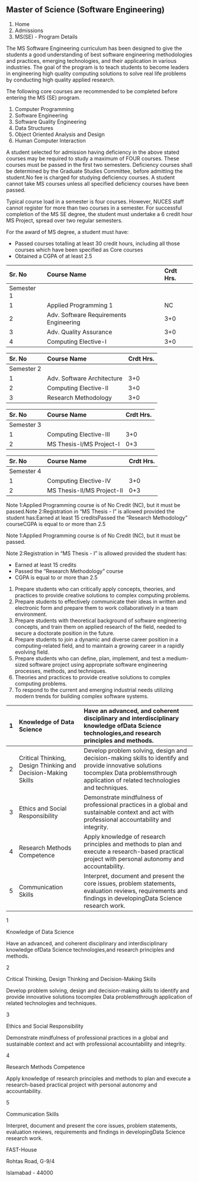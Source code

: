 ## Master of Science (Software Engineering)

1. Home
2. Admissions
3. MS(SE) - Program Details

The MS Software Engineering curriculum has been designed to give the students a good understanding of best software engineering methodologies and practices, emerging technologies, and their application in various industries. The goal of the program is to teach students to become leaders in engineering high quality computing solutions to solve real life problems by conducting high quality applied research.

The following core courses are recommended to be completed before entering the MS (SE) program.

1. Computer Programming
2. Software Engineering
3. Software Quality Engineering
4. Data Structures
5. Object Oriented Analysis and Design
6. Human Computer Interaction

A student selected for admission having deficiency in the above stated courses may be required to study a maximum of FOUR courses. These courses must be passed in the first two semesters. Deficiency courses shall be determined by the Graduate Studies Committee, before admitting the student.No fee is charged for studying deficiency courses. A student cannot take MS courses unless all specified deficiency courses have been passed.

Typical course load in a semester is four courses. However, NUCES staff cannot register for more than two courses in a semester. For successful completion of the MS SE degree, the student must undertake a 6 credit hour MS Project, spread over two regular semesters.

For the award of MS degree, a student must have:

- Passed courses totalling at least 30 credit hours, including all those courses which have been specified as Core courses
- Obtained a CGPA of at least 2.5

| Sr. No | Course Name | Crdt Hrs. |
| :-- | :-- | :-- |
| Semester 1 |
| 1 | Applied Programming 1 | NC |
| 2 | Adv. Software Requirements Engineering | 3+0 |
| 3 | Adv. Quality Assurance | 3+0 |
| 4 | Computing Elective-I | 3+0 |

| Sr. No | Course Name | Crdt Hrs. |
| :-- | :-- | :-- |
| Semester 2 |
| 1 | Adv. Software Architecture | 3+0 |
| 2 | Computing Elective-II | 3+0 |
| 3 | Research Methodology | 3+0 |

| Sr. No | Course Name | Crdt Hrs. |
| :-- | :-- | :-- |
| Semester 3 |
| 1 | Computing Elective-III | 3+0 |
| 2 | MS Thesis-I/MS Project-I | 0+3 |

| Sr. No | Course Name | Crdt Hrs. |
| :-- | :-- | :-- |
| Semester 4 |
| 1 | Computing Elective-IV | 3+0 |
| 2 | MS Thesis-II/MS Project-II | 0+3 |

Note 1:Applied Programming course is of No Credit (NC), but it must be passed.Note 2:Registration in “MS Thesis - I” is allowed provided the student has:Earned at least 15 creditsPassed the “Research Methodology” courseCGPA is equal to or more than 2.5

Note 1:Applied Programming course is of No Credit (NC), but it must be passed.

Note 2:Registration in “MS Thesis - I” is allowed provided the student has:

- Earned at least 15 credits
- Passed the “Research Methodology” course
- CGPA is equal to or more than 2.5

1. Prepare students who can critically apply concepts, theories, and practices to provide creative solutions to complex computing problems.
2. Prepare students to effectively communicate their ideas in written and electronic form and prepare them to work collaboratively in a team environment.
3. Prepare students with theoretical background of software engineering concepts, and train them on applied research of the field, needed to secure a doctorate position in the future.
4. Prepare students to join a dynamic and diverse career position in a computing-related field, and to maintain a growing career in a rapidly evolving field.
5. Prepare students who can define, plan, implement, and test a medium-sized software project using appropriate software engineering processes, methods, and techniques.
6. Theories and practices to provide creative solutions to complex computing problems.
7. To respond to the current and emerging industrial needs utilizing modern trends for building complex software systems.

| 1 | Knowledge of Data Science | Have an advanced, and coherent disciplinary and interdisciplinary knowledge ofData Science technologies,and research principles and methods. |
| :-- | :-- | :-- |
| 2 | Critical Thinking, Design Thinking and Decision-Making Skills | Develop problem solving, design and decision-making skills to identify and provide innovative solutions tocomplex Data problemsthrough application of related technologies and techniques. |
| 3 | Ethics and Social Responsibility | Demonstrate mindfulness of professional practices in a global and sustainable context and act with professional accountability and integrity. |
| 4 | Research Methods Competence | Apply knowledge of research principles and methods to plan and execute a research-based practical project with personal autonomy and accountability. |
| 5 | Communication Skills | Interpret, document and present the core issues, problem statements, evaluation reviews, requirements and findings in developingData Science research work. |

1

Knowledge of Data Science

Have an advanced, and coherent disciplinary and interdisciplinary knowledge ofData Science technologies,and research principles and methods.

2

Critical Thinking, Design Thinking and Decision-Making Skills

Develop problem solving, design and decision-making skills to identify and provide innovative solutions tocomplex Data problemsthrough application of related technologies and techniques.

3

Ethics and Social Responsibility

Demonstrate mindfulness of professional practices in a global and sustainable context and act with professional accountability and integrity.

4

Research Methods Competence

Apply knowledge of research principles and methods to plan and execute a research-based practical project with personal autonomy and accountability.

5

Communication Skills

Interpret, document and present the core issues, problem statements, evaluation reviews, requirements and findings in developingData Science research work.

FAST-House

Rohtas Road, G-9/4

Islamabad - 44000